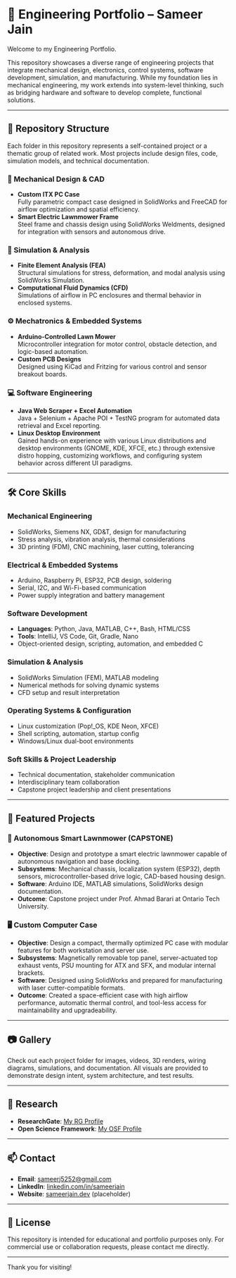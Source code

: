 # 🧠 Engineering Portfolio – Sameer Jain

Welcome to my Engineering Portfolio.

This repository showcases a diverse range of engineering projects that integrate mechanical design, electronics, control systems, software development, simulation, and manufacturing. While my foundation lies in mechanical engineering, my work extends into system-level thinking, such as bridging hardware and software to develop complete, functional solutions.

---

## 📂 Repository Structure

Each folder in this repository represents a self-contained project or a thematic group of related work. Most projects include design files, code, simulation models, and technical documentation.

### 🔧 Mechanical Design & CAD
- **Custom ITX PC Case**  
  Fully parametric compact case designed in SolidWorks and FreeCAD for airflow optimization and spatial efficiency.
- **Smart Electric Lawnmower Frame**  
  Steel frame and chassis design using SolidWorks Weldments, designed for integration with sensors and autonomous drive.

### 📐 Simulation & Analysis
- **Finite Element Analysis (FEA)**  
  Structural simulations for stress, deformation, and modal analysis using SolidWorks Simulation.
- **Computational Fluid Dynamics (CFD)**  
  Simulations of airflow in PC enclosures and thermal behavior in enclosed systems.

### ⚙️ Mechatronics & Embedded Systems
- **Arduino-Controlled Lawn Mower**  
  Microcontroller integration for motor control, obstacle detection, and logic-based automation.
- **Custom PCB Designs**  
  Designed using KiCad and Fritzing for various control and sensor breakout boards.

### 💻 Software Engineering
- **Java Web Scraper + Excel Automation**  
  Java + Selenium + Apache POI + TestNG program for automated data retrieval and Excel reporting.
- **Linux Desktop Environment**  
  Gained hands-on experience with various Linux distributions and desktop environments (GNOME, KDE, XFCE, etc.) through extensive distro hopping, customizing workflows, and configuring system behavior across different UI paradigms.

---

## 🛠️ Core Skills

### Mechanical Engineering
- SolidWorks, Siemens NX, GD&T, design for manufacturing
- Stress analysis, vibration analysis, thermal considerations
- 3D printing (FDM), CNC machining, laser cutting, tolerancing

### Electrical & Embedded Systems
- Arduino, Raspberry Pi, ESP32, PCB design, soldering
- Serial, I2C, and Wi-Fi-based communication
- Power supply integration and battery management

### Software Development
- **Languages**: Python, Java, MATLAB, C++, Bash, HTML/CSS
- **Tools**: IntelliJ, VS Code, Git, Gradle, Nano
- Object-oriented design, scripting, automation, and embedded C

### Simulation & Analysis
- SolidWorks Simulation (FEM), MATLAB modeling
- Numerical methods for solving dynamic systems
- CFD setup and result interpretation

### Operating Systems & Configuration
- Linux customization (Pop!_OS, KDE Neon, XFCE)
- Shell scripting, automation, startup config
- Windows/Linux dual-boot environments

### Soft Skills & Project Leadership
- Technical documentation, stakeholder communication
- Interdisciplinary team collaboration
- Capstone project leadership and client presentations

---

## 🧪 Featured Projects

### 🤖 Autonomous Smart Lawnmower (CAPSTONE)
- **Objective**: Design and prototype a smart electric lawnmower capable of autonomous navigation and base docking.
- **Subsystems**: Mechanical chassis, localization system (ESP32), depth sensors, microcontroller-based drive logic, CAD-based housing design.
- **Software**: Arduino IDE, MATLAB simulations, SolidWorks design documentation.
- **Outcome**: Capstone project under Prof. Ahmad Barari at Ontario Tech University.

### 🖥️ Custom Computer Case
- **Objective**: Design a compact, thermally optimized PC case with modular features for both workstation and server use.
- **Subsystems**: Magnetically removable top panel, server-actuated top exhaust vents, PSU mounting for ATX and SFX, and modular internal brackets.
- **Software**: Designed using SolidWorks and prepared for manufacturing with laser cutter-compatible formats.
- **Outcome**: Created a space-efficient case with high airflow performance, automatic thermal control, and tool-less access for maintainability and upgradeability.

---

## 📷 Gallery

Check out each project folder for images, videos, 3D renders, wiring diagrams, simulations, and documentation. All visuals are provided to demonstrate design intent, system architecture, and test results.

---

## 🔬 Research

- **ResearchGate**: [My RG Profile](https://www.researchgate.net/profile/Sameer-Jain-9?ev=hdr_xprf)
- **Open Science Framework**: [My OSF Profile](https://osf.io/hv5g8/)

---

## 📫 Contact

- **Email**: sameerj5252@gmail.com
- **LinkedIn**: [linkedin.com/in/sameerjain](https://www.linkedin.com/in/sameerjain0841/)
- **Website**: [sameerjain.dev](https://sameerjain.dev) (placeholder)

---

## 📜 License

This repository is intended for educational and portfolio purposes only. For commercial use or collaboration requests, please contact me directly.

---

Thank you for visiting!
